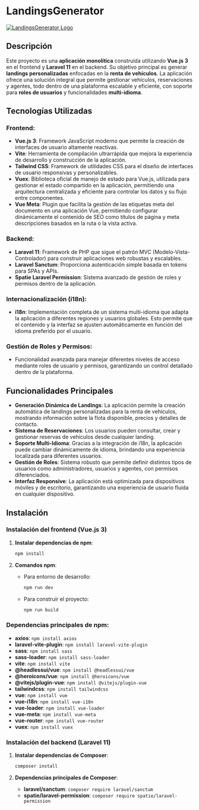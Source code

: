 # LandingsGenerator
[![LandingsGenerator Logo](https://chezaad.com/wp-content/uploads/2021/05/chezaad-new-logo-regular-v2.png)](https://chezaad.com/)

## Descripción

Este proyecto es una **aplicación monolítica** construida utilizando **Vue.js 3** en el frontend y **Laravel 11** en el backend. Su objetivo principal es generar **landings personalizadas** enfocadas en la **renta de vehículos**. La aplicación ofrece una solución integral que permite gestionar vehículos, reservaciones y agentes, todo dentro de una plataforma escalable y eficiente, con soporte para **roles de usuarios** y funcionalidades **multi-idioma**.

## Tecnologías Utilizadas

### Frontend:
- **Vue.js 3**: Framework JavaScript moderno que permite la creación de interfaces de usuario altamente reactivas.
- **Vite**: Herramienta de compilación ultrarrápida que mejora la experiencia de desarrollo y construcción de la aplicación.
- **Tailwind CSS**: Framework de utilidades CSS para el diseño de interfaces de usuario responsivas y personalizables.
- **Vuex**: Biblioteca oficial de manejo de estado para Vue.js, utilizada para gestionar el estado compartido en la aplicación, permitiendo una arquitectura centralizada y eficiente para controlar los datos y su flujo entre componentes.
- **Vue Meta**: Plugin que facilita la gestión de las etiquetas meta del documento en una aplicación Vue, permitiendo configurar dinámicamente el contenido de SEO como títulos de página y meta descripciones basados en la ruta o la vista activa.

### Backend:
- **Laravel 11**: Framework de PHP que sigue el patrón MVC (Modelo-Vista-Controlador) para construir aplicaciones web robustas y escalables.
- **Laravel Sanctum**: Proporciona autenticación simple basada en tokens para SPAs y APIs.
- **Spatie Laravel Permission**: Sistema avanzado de gestión de roles y permisos dentro de la aplicación.

### Internacionalización (i18n):
- **i18n**: Implementación completa de un sistema multi-idioma que adapta la aplicación a diferentes regiones y usuarios globales. Esto permite que el contenido y la interfaz se ajusten automáticamente en función del idioma preferido por el usuario.

### Gestión de Roles y Permisos:
- Funcionalidad avanzada para manejar diferentes niveles de acceso mediante roles de usuario y permisos, garantizando un control detallado dentro de la plataforma.

## Funcionalidades Principales

- **Generación Dinámica de Landings**: La aplicación permite la creación automática de landings personalizadas para la renta de vehículos, mostrando información sobre la flota disponible, precios y detalles de contacto.
- **Sistema de Reservaciones**: Los usuarios pueden consultar, crear y gestionar reservas de vehículos desde cualquier landing.
- **Soporte Multi-Idioma**: Gracias a la integración de i18n, la aplicación puede cambiar dinámicamente de idioma, brindando una experiencia localizada para diferentes usuarios.
- **Gestión de Roles**: Sistema robusto que permite definir distintos tipos de usuarios como administradores, usuarios y agentes, con permisos diferenciados.
- **Interfaz Responsive**: La aplicación está optimizada para dispositivos móviles y de escritorio, garantizando una experiencia de usuario fluida en cualquier dispositivo.

## Instalación

### Instalación del frontend (Vue.js 3)

1. **Instalar dependencias de npm**:
    ```bash
    npm install
    ```

2. **Comandos npm**:
    - Para entorno de desarrollo:
      ```bash
      npm run dev
      ```
    - Para construir el proyecto:
      ```bash
      npm run build
      ```

### Dependencias principales de npm:
- **axios**: `npm install axios`
- **laravel-vite-plugin**: `npm install laravel-vite-plugin`
- **sass**: `npm install sass`
- **sass-loader**: `npm install sass-loader`
- **vite**: `npm install vite`
- **@headlessui/vue**: `npm install @headlessui/vue`
- **@heroicons/vue**: `npm install @heroicons/vue`
- **@vitejs/plugin-vue**: `npm install @vitejs/plugin-vue`
- **tailwindcss**: `npm install tailwindcss`
- **vue**: `npm install vue`
- **vue-i18n**: `npm install vue-i18n`
- **vue-loader**: `npm install vue-loader`
- **vue-meta**: `npm install vue-meta`
- **vue-router**: `npm install vue-router`
- **vuex**: `npm install vuex`

### Instalación del backend (Laravel 11)

1. **Instalar dependencias de Composer**:
    ```bash
    composer install
    ```

2. **Dependencias principales de Composer**:
    - **laravel/sanctum**: `composer require laravel/sanctum`
    - **spatie/laravel-permission**: `composer require spatie/laravel-permission`
